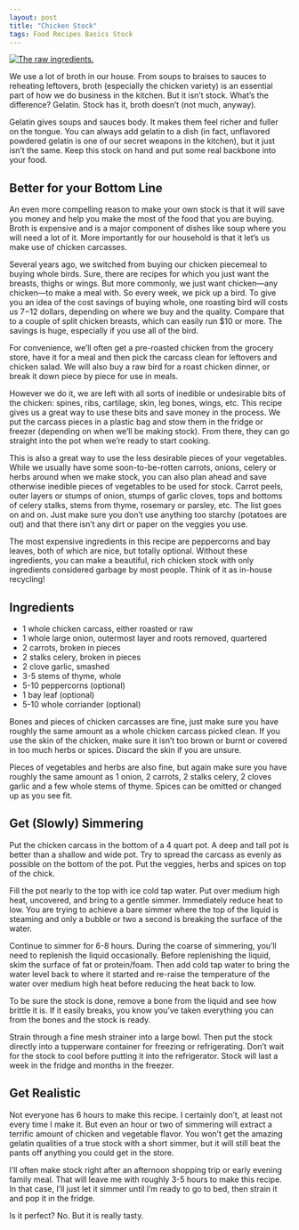 ```yaml
---
layout: post
title: "Chicken Stock"
tags: Food Recipes Basics Stock
---
```


[![The raw ingredients.](http://farm3.staticflickr.com/2811/8890921175_5dfec39cd0_b.jpg)](http://www.flickr.com/photos/97407207@N00/8890921175/)


We use a lot of broth in our house.  From soups to braises to sauces to reheating leftovers,
broth (especially the chicken variety) is an essential part of how we do business in the
kitchen. But it isn’t stock. What’s the difference? Gelatin. Stock has it, broth doesn’t
(not much, anyway).

Gelatin gives soups and sauces body. It makes them feel richer and fuller on the tongue.
You can always add gelatin to a dish (in fact, unflavored powdered gelatin is one of our
secret weapons in the kitchen), but it just isn’t the same. Keep this stock on hand and put
some real backbone into your food.

<!-- more -->

## Better for your Bottom Line

An even more compelling reason to make your own stock is that it will save you money and
help you make the most of the food that you are buying.  Broth is expensive and is a major
component of dishes like soup where you will need a lot of it. More importantly for our
household is that it let’s us make use of chicken carcasses.

Several years ago, we switched from buying our chicken piecemeal to buying whole birds.
Sure, there are recipes for which you just want the breasts, thighs or wings. But more
commonly, we just want chicken—any chicken—to make a meal with. So every week, we pick up
a bird. To give you an idea of the cost savings of buying whole, one roasting bird will
costs us $7-$12 dollars, depending on where we buy and the quality. Compare that to a
couple of split chicken breasts, which can easily run $10 or more.  The savings is huge,
especially if you use all of the bird.

For convenience, we’ll often get a pre-roasted chicken from the grocery store, have it
for a meal and then pick the carcass clean for leftovers and chicken salad.  We will also
buy a raw bird for a roast chicken dinner, or break it down piece by piece for use in meals.

However we do it, we are left with all sorts of inedible or undesirable bits of the
chicken: spines, ribs, cartilage, skin, leg bones, wings, etc. This recipe gives us a
great way to use these bits and save money in the process.  We put the carcass pieces in
a plastic bag and stow them in the fridge or freezer (depending on when we’ll be making
stock).  From there, they can go straight into the pot when we’re ready to start cooking.

This is also a great way to use the less desirable pieces of your vegetables.  While we
usually have some soon-to-be-rotten carrots, onions, celery or herbs around when we make
stock, you can also plan ahead and save otherwise inedible pieces of vegetables to be
used for stock.  Carrot peels, outer layers or stumps of onion, stumps of garlic cloves,
tops and bottoms of celery stalks, stems from thyme, rosemary or parsley, etc.  The list
goes on and on.  Just make sure you don’t use anything too starchy (potatoes are out) and
that there isn’t any dirt or paper on the veggies you use.

The most expensive ingredients in this recipe are peppercorns and bay leaves, both of
which are nice, but totally optional.  Without these ingredients, you can make a
beautiful, rich chicken stock with only ingredients considered garbage by most people.
Think of it as in-house recycling!

## Ingredients

* 1 whole chicken carcass, either roasted or raw
* 1 whole large onion, outermost layer and roots removed, quartered
* 2 carrots, broken in pieces
* 2 stalks celery, broken in pieces
* 2 clove garlic, smashed
* 3-5 stems of thyme, whole
* 5-10 peppercorns (optional)
* 1 bay leaf (optional)
* 5-10 whole corriander (optional)

Bones and pieces of chicken carcasses are fine, just make sure you have roughly the same
amount as a whole chicken carcass picked clean.  If you use the skin of the chicken,
make sure it isn’t too brown or burnt or covered in too much herbs or spices.  Discard
the skin if you are unsure.

Pieces of vegetables and herbs are also fine, but again make sure you have roughly the
same amount as 1 onion, 2 carrots, 2 stalks celery, 2 cloves garlic and a few whole stems
of thyme.  Spices can be omitted or changed up as you see fit.

## Get (Slowly) Simmering

Put the chicken carcass in the bottom of a 4 quart pot. A deep and tall pot is better
than a shallow and wide pot. Try to spread the carcass as evenly as possible on the bottom
of the pot. Put the veggies, herbs and spices on top of the chick.

Fill the pot nearly to the top with ice cold tap water.  Put over medium high heat,
uncovered, and bring to a gentle simmer.  Immediately reduce heat to low.  You are trying
to achieve a bare simmer where the top of the liquid is steaming and only a bubble or two
a second is breaking the surface of the water.

Continue to simmer for 6-8 hours.  During the coarse of simmering, you’ll need to
replenish the liquid occasionally.  Before replenishing the liquid, skim the surface of
fat or protein/foam.  Then add cold tap water to bring the water level back to where it
started and re-raise the temperature of the water over medium high heat before reducing
the heat back to low.

To be sure the stock is done, remove a bone from the liquid and see how brittle it is.
If it easily breaks, you know you’ve taken everything you can from the bones and the
stock is ready.

Strain through a fine mesh strainer into a large bowl. Then put the stock directly into
a tupperware container for freezing or refrigerating. Don’t wait for the stock to cool
before putting it into the refrigerator.  Stock will last a week in the fridge and
months in the freezer.

## Get Realistic

Not everyone has 6 hours to make this recipe.  I certainly don’t, at least not every
time I make it.  But even an hour or two of simmering will extract a terrific amount of
chicken and vegetable flavor.  You won’t get the amazing gelatin qualities of a true
stock with a short simmer, but it will still beat the pants off anything you could get
in the store.

I’ll often make stock right after an afternoon shopping trip or early evening family
meal.  That will leave me with roughly 3-5 hours to make this recipe.  In that case,
I’ll just let it simmer until I’m ready to go to bed, then strain it and pop it in
the fridge.

Is it perfect? No. But it is really tasty.
